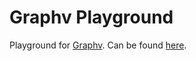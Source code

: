 # Graphv Playground

Playground for [Graphv](https://github.com/wlitwin/graphv). Can be found [here](https://wlitwin.github.io/demos/graphv_playground/).
